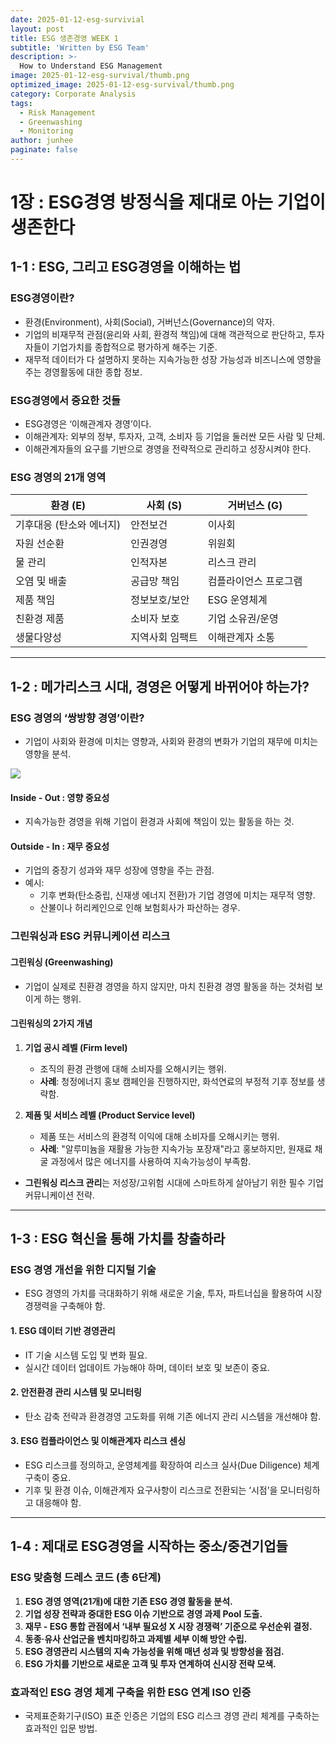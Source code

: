 ```yaml
---
date: 2025-01-12-esg-survivial
layout: post
title: ESG 생존경영 WEEK 1
subtitle: 'Written by ESG Team'
description: >-
  How to Understand ESG Management
image: 2025-01-12-esg-survival/thumb.png
optimized_image: 2025-01-12-esg-survival/thumb.png
category: Corporate Analysis
tags:
  - Risk Management
  - Greenwashing
  - Monitoring
author: junhee
paginate: false
---
```


# 1장 : ESG경영 방정식을 제대로 아는 기업이 생존한다

## 1-1 : ESG, 그리고 ESG경영을 이해하는 법

### ESG경영이란?
- 환경(Environment), 사회(Social), 거버넌스(Governance)의 약자.
- 기업의 비재무적 관점(윤리와 사회, 환경적 책임)에 대해 객관적으로 판단하고, 투자자들이 기업가치를 종합적으로 평가하게 해주는 기준.
- 재무적 데이터가 다 설명하지 못하는 지속가능한 성장 가능성과 비즈니스에 영향을 주는 경영활동에 대한 종합 정보.

### ESG경영에서 중요한 것들
- ESG경영은 ‘이해관계자 경영’이다.
- 이해관계자: 외부의 정부, 투자자, 고객, 소비자 등 기업을 둘러싼 모든 사람 및 단체.
- 이해관계자들의 요구를 기반으로 경영을 전략적으로 관리하고 성장시켜야 한다.

### ESG 경영의 21개 영역

| 환경 (E)                  | 사회 (S)             | 거버넌스 (G)              |
|---------------------------|---------------------|--------------------------|
| 기후대응 (탄소와 에너지)  | 안전보건            | 이사회                   |
| 자원 선순환               | 인권경영            | 위원회                   |
| 물 관리                   | 인적자본            | 리스크 관리              |
| 오염 및 배출              | 공급망 책임        | 컴플라이언스 프로그램    |
| 제품 책임                | 정보보호/보안       | ESG 운영체계             |
| 친환경 제품              | 소비자 보호        | 기업 소유권/운영         |
| 생물다양성               | 지역사회 임팩트    | 이해관계자 소통          |


---

## 1-2 : 메가리스크 시대, 경영은 어떻게 바뀌어야 하는가?

### ESG 경영의 ‘쌍방향 경영’이란?
- 기업이 사회와 환경에 미치는 영향과, 사회와 환경의 변화가 기업의 재무에 미치는 영향을 분석.

![]({{site.url}}/assets/img/2025-01-12-esg-survival/both.png)

#### Inside - Out : 영향 중요성
- 지속가능한 경영을 위해 기업이 환경과 사회에 책임이 있는 활동을 하는 것.

#### Outside - In : 재무 중요성
- 기업의 중장기 성과와 재무 성장에 영향을 주는 관점.
- 예시:
  - 기후 변화(탄소중립, 신재생 에너지 전환)가 기업 경영에 미치는 재무적 영향.
  - 산불이나 허리케인으로 인해 보험회사가 파산하는 경우.

### 그린워싱과 ESG 커뮤니케이션 리스크

#### 그린워싱 (Greenwashing)
- 기업이 실제로 친환경 경영을 하지 않지만, 마치 친환경 경영 활동을 하는 것처럼 보이게 하는 행위.

#### 그린워싱의 2가지 개념
1. **기업 공시 레벨 (Firm level)**
   - 조직의 환경 관행에 대해 소비자를 오해시키는 행위.
   - **사례**: 청정에너지 홍보 캠페인을 진행하지만, 화석연료의 부정적 기후 정보를 생략함.

2. **제품 및 서비스 레벨 (Product Service level)**
   - 제품 또는 서비스의 환경적 이익에 대해 소비자를 오해시키는 행위.
   - **사례**: "알루미늄을 재활용 가능한 지속가능 포장재"라고 홍보하지만, 원재료 채굴 과정에서 많은 에너지를 사용하여 지속가능성이 부족함.

- **그린워싱 리스크 관리**는 저성장/고위험 시대에 스마트하게 살아남기 위한 필수 기업 커뮤니케이션 전략.

---

## 1-3 : ESG 혁신을 통해 가치를 창출하라

### ESG 경영 개선을 위한 디지털 기술
- ESG 경영의 가치를 극대화하기 위해 새로운 기술, 투자, 파트너십을 활용하여 시장 경쟁력을 구축해야 함.

#### 1. ESG 데이터 기반 경영관리
- IT 기술 시스템 도입 및 변화 필요.
- 실시간 데이터 업데이트 가능해야 하며, 데이터 보호 및 보존이 중요.

#### 2. 안전환경 관리 시스템 및 모니터링
- 탄소 감축 전략과 환경경영 고도화를 위해 기존 에너지 관리 시스템을 개선해야 함.

#### 3. ESG 컴플라이언스 및 이해관계자 리스크 센싱
- ESG 리스크를 정의하고, 운영체계를 확장하여 리스크 실사(Due Diligence) 체계 구축이 중요.
- 기후 및 환경 이슈, 이해관계자 요구사항이 리스크로 전환되는 ‘시점’을 모니터링하고 대응해야 함.

---

## 1-4 : 제대로 ESG경영을 시작하는 중소/중견기업들

### ESG 맞춤형 드레스 코드 (총 6단계)
1. **ESG 경영 영역(21개)에 대한 기존 ESG 경영 활동을 분석.**
2. **기업 성장 전략과 중대한 ESG 이슈 기반으로 경영 과제 Pool 도출.**
3. **재무 - ESG 통합 관점에서 ‘내부 필요성 X 시장 경쟁력’ 기준으로 우선순위 결정.**
4. **동종·유사 산업군을 벤치마킹하고 과제별 세부 이해 방안 수립.**
5. **ESG 경영관리 시스템의 지속 가능성을 위해 매년 성과 및 방향성을 점검.**
6. **ESG 가치를 기반으로 새로운 고객 및 투자 연계하여 신시장 전략 모색.**

### 효과적인 ESG 경영 체계 구축을 위한 ESG 연계 ISO 인증
- 국제표준화기구(ISO) 표준 인증은 기업의 ESG 리스크 경영 관리 체계를 구축하는 효과적인 입문 방법.
